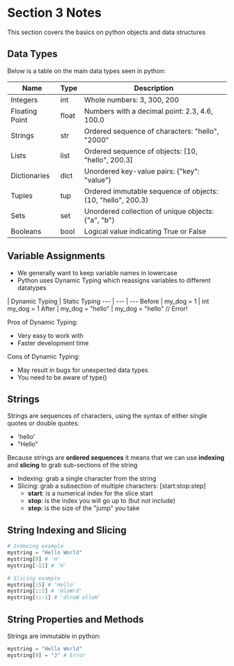 # Section 3 Notes

This section covers the basics on python objects and data structures

## Data Types

Below is a table on the main data types seen in python:

Name | Type | Description
--- | --- | ---
Integers | int | Whole numbers: 3, 300, 200
Floating Point | float | Numbers with a decimal point: 2.3, 4.6, 100.0
Strings | str | Ordered sequence of characters: "hello", "2000"
Lists | list | Ordered sequence of objects: [10, "hello", 200.3]
Dictionaries | dict | Unordered key-value pairs: {"key": "value"}
Tuples | tup | Ordered immutable sequence of objects: (10, "hello", 200.3)
Sets | set | Unordered collection of unique objects: {"a", "b"}
Booleans | bool | Logical value indicating True or False

## Variable Assignments

* We generally want to keep variable names in lowercase
* Python uses Dynamic Typing which reassigns variables to different datatypes

 | Dynamic Typing | Static Typing
--- | --- | ---
Before | my_dog = 1 | int my_dog = 1
After | my_dog = "hello" | my_dog = "hello" // Error!

Pros of Dynamic Typing:
* Very easy to work with
* Faster development time

Cons of Dynamic Typing:
* May result in bugs for unexpected data types
* You need to be aware of type()

## Strings

Strings are sequences of characters, using the syntax of either single quotes or double quotes:
* 'hello'
* "Hello"

Because strings are **ordered sequences** it means that we can use **indexing** and **slicing** to grab sub-sections of the string

* Indexing: grab a single character from the string
* Slicing: grab a subsection of multiple characters: [start:stop:step]
  * **start**: is a numerical index for the slice start
  * **stop**: is the index you will go up to (but not include)
  * **step**: is the size of the "jump" you take

## String Indexing and Slicing

```python
# Indexing example
mystring = "Hello World"
mystring[0] # 'H'
mystring[-11] # 'H'

# Slicing example
mystring[:5] # 'Hello'
mystring[::2] # 'HloWrd'
mystring[::-1] # 'dlroW olleH'
```

## String Properties and Methods

Strings are immutable in python:

```python
mystring = "Hello World"
mystring[0] = "J" # Error
```
